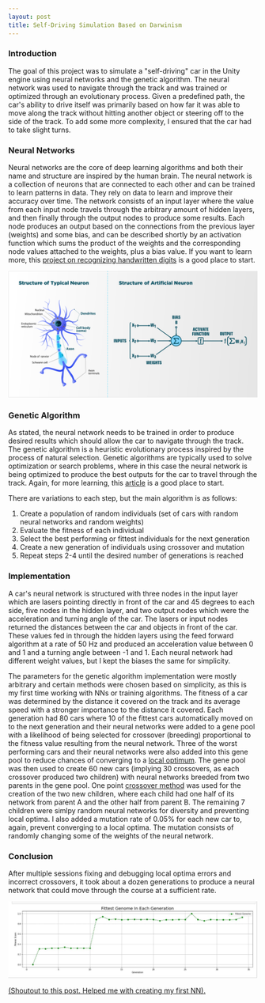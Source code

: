 ```yaml
---
layout: post
title: Self-Driving Simulation Based on Darwinism
---
```

### Introduction
The goal of this project was to simulate a "self-driving" car in the Unity engine using neural networks and the genetic algorithm. The neural network was used to navigate through the track and was trained or optimized through an evolutionary process. Given a predefined path, the car's ability to drive itself was primarily based on how far it was able to move along the track without hitting another object or steering off to the side of the track. To add some more complexity, I ensured that the car had to take slight turns. 

### Neural Networks
Neural networks are the core of deep learning algorithms and both their name and structure are inspired by the human brain. The neural network is a collection of neurons that are connected to each other and can be trained to learn patterns in data. They rely on data to learn and improve their accuracy over time. The network consists of an input layer where the value from each input node travels through the arbitrary amount of hidden layers, and then finally through the output nodes to produce some results. Each node produces an output based on the connections from the previous layer (weights) and some bias, and can be described shortly by an activation function which sums the product of the weights and the corresponding node values attached to the weights, plus a bias value. If you want to learn more, this [project on recognizing handwritten digits](http://neuralnetworksanddeeplearning.com/chap1.html) is a good place to start.

![NN vs Brain](/assets/img/NNandBrain.png)

### Genetic Algorithm
As stated, the neural network needs to be trained in order to produce desired results which should allow the car to navigate through the track. The genetic algorithm is a heuristic evolutionary process inspired by the process of natural selection. Genetic algorithms are typically used to solve optimization or search problems, where in this case the neural network is being optimized to produce the best outputs for the car to travel through the track. Again, for more learning, this [article](https://medium.com/@AnasBrital98/genetic-algorithm-explained-76dfbc5de85d) is a good place to start.

There are variations to each step, but the main algorithm is as follows:
1. Create a population of random individuals (set of cars with random neural networks and random weights)
2. Evaluate the fitness of each individual
3. Select the best performing or fittest individuals for the next generation
4. Create a new generation of individuals using crossover and mutation
5. Repeat steps 2-4 until the desired number of generations is reached

### Implementation
A car's neural network is structured with three nodes in the input layer which are lasers pointing directly in front of the car and 45 degrees to each side, five nodes in the hidden layer, and two output nodes which were the acceleration and turning angle of the car. The lasers or input nodes returned the distances between the car and objects in front of the car. These values fed in through the hidden layers using the feed forward algorithm at a rate of 50 Hz and produced an acceleration value between 0 and 1 and a turning angle between -1 and 1. Each neural network had different weight values, but I kept the biases the same for simplicity.

The parameters for the genetic algorithm implementation were mostly arbitrary and certain methods were chosen based on simplicity, as this is my first time working with NNs or training algorithms. The fitness of a car was determined by the distance it covered on the track and its average speed with a stronger importance to the distance it covered. Each generation had 80 cars where 10 of the fittest cars automatically moved on to the next generation and their neural networks were added to a gene pool with a likelihood of being selected for crossover (breeding) proportional to the fitness value resulting from the neural network. Three of the worst performing cars and their neural networks were also added into this gene pool to reduce chances of converging to a [local optimum](http://www2.denizyuret.com/pub/aitr1569/node6.html). The gene pool was then used to create 60 new cars (implying 30 crossovers, as each crossover produced two children) with neural networks breeded from two parents in the gene pool. One point [crossover method](https://www.sciencedirect.com/topics/computer-science/point-crossover) was used for the creation of the two new children, where each child had one half of its network from parent A and the other half from parent B. The remaining 7 children were simlpy random neural networks for diversity and preventing local optima. I also added a mutation rate of 0.05% for each new car to, again, prevent converging to a local optima. The mutation consists of randomly changing some of the weights of the neural network. 

### Conclusion
After multiple sessions fixing and debugging local optima errors and incorrect crossovers, it took about a dozen generations to produce a neural network that could move through the course at a sufficient rate. 

![Fitness Data](/assets/img/trainingData3.JPG)

[(Shoutout to this post. Helped me with creating my first NN).](https://towardsdatascience.com/building-a-neural-network-framework-in-c-16ef56ce1fef)